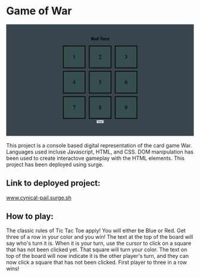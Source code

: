 # Game of War

![game play photo](./image/tictac.png)

This project is a console based digital representation of the card game War. Languages used incluse Javascript, HTML, and CSS. DOM manipulation has been used to create interactove gameplay with the HTML elements. This project has been deployed using surge.

## Link to deployed project:

www.cynical-pail.surge.sh

## How to play:

The classic rules of Tic Tac Toe apply! You will either be Blue or Red. Get three of a row in your color and you win! The text at the top of the board will say who's turn it is. When it is your turn, use the cursor to click on a square that has not been clicked yet. That square will turn your color. The text on top of the board will now indicate it is the other player's turn, and they can now click a square that has not been clicked. First player to three in a row wins!